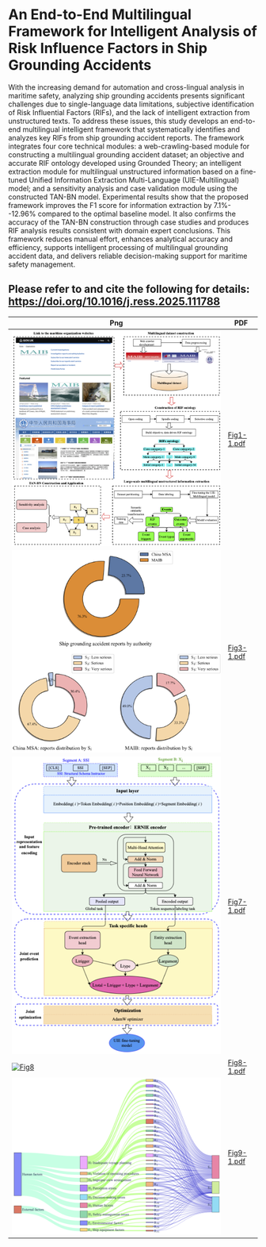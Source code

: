 # An End-to-End Multilingual Framework for Intelligent Analysis of Risk Influence Factors in Ship Grounding Accidents
With the increasing demand for automation and cross-lingual analysis in maritime safety, analyzing ship grounding accidents presents significant challenges due to single-language data limitations, subjective identification of Risk Influential Factors (RIFs), and the lack of intelligent extraction from unstructured texts. To address these issues, this study develops an end-to-end multilingual intelligent framework that systematically identifies and analyzes key RIFs from ship grounding accident reports. The framework integrates four core technical modules: a web-crawling-based module for constructing a multilingual grounding accident dataset; an objective and accurate RIF ontology developed using Grounded Theory; an intelligent extraction module for multilingual unstructured information based on a fine-tuned Unified Information Extraction Multi-Language (UIE-Multilingual) model; and a sensitivity analysis and case validation module using the constructed TAN-BN model. Experimental results show that the proposed framework improves the F1 score for information extraction by 7.1\%--12.96\% compared to the optimal baseline model. It also confirms the accuracy of the TAN-BN construction through case studies and produces RIF analysis results consistent with domain expert conclusions. This framework reduces manual effort, enhances analytical accuracy and efficiency, supports intelligent processing of multilingual grounding accident data, and delivers reliable decision-making support for maritime safety management.

## Please refer to and cite the following for details: https://doi.org/10.1016/j.ress.2025.111788

| Png | PDF |
|-----------|-----------|
| [![Fig1](./Fig1-1.png)](./Fig1-1.pdf) | [Fig1-1.pdf](./Fig1-1.pdf) |
| [![Fig3](./Fig3-1.png)](./Fig3-1.pdf) | [Fig3-1.pdf](./Fig3-1.pdf) |
| [![Fig7](./Fig7-1.png)](./Fig7-1.pdf) | [Fig7-1.pdf](./Fig7-1.pdf) |
| [![Fig8](./Fig8-1.png)](./Fig8-1.pdf) | [Fig8-1.pdf](./Fig8-1.pdf) |
| [![Fig9](./Fig9-1.png)](./Fig9-1.pdf) | [Fig9-1.pdf](./Fig9-1.pdf) |
